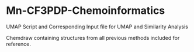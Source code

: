 # Mn-CF3PDP-Chemoinformatics
UMAP Script and Corresponding Input file for UMAP and Similarity Analysis

Chemdraw containing structures from all previous methods included for reference.
